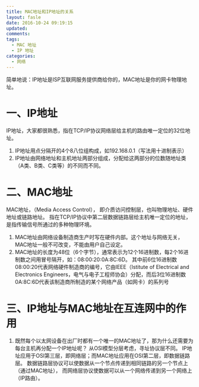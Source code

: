 ```yaml
---
title: MAC地址和IP地址的关系
layout: fasle
date: 2016-10-24 09:19:15
updated:
comments:
tags: 
  - MAC 地址
  - IP 地址
categories:
  - 网络
---
```

简单地说：IP地址是ISP互联网服务提供商给你的，MAC地址是你的网卡物理地址。

# 一、IP地址
IP地址，大家都很熟悉，指在TCP/IP协议网络层给主机的路由唯一定位的32位地址。
1. IP地址用点分隔开的4个8八位组构成，如192.168.0.1（写法用十进制表示）
2. IP地址由网络地址和主机地址两部分组成，分配给这两部分的位数随地址类（A类、B类、C类等）的不同而不同。

# 二、MAC地址
MAC地址，（Media Access Control）， 即介质访问控制层，也叫物理地址、硬件地址或链路地址。
指在TCP/IP协议中第二层数据链路层给主机唯一定位的地址，是指传输信号所通过的多种物理环境。
1. MAC地址由网络设备制造商生产时写在硬件内部。这个地址与网络无关，MAC地址一般不可改变，不能由用户自己设定。
2. MAC地址的长度为48位（6个字节），通常表示为12个16进制数，每2个16进制数之间用冒号隔开，如：08:00:20:0A:8C:6D。 
其中前6位16进制数08:00:20代表网络硬件制造商的编号，它由IEEE（Istitute of Electrical and Electronics Engineers，电气与电子工程师协会）分配，而后3位16进制数0A:8C:6D代表该制造商所制造的某个网络产品（如网卡）的系列号

# 三、IP地址与MAC地址在互连网中的作用
1. 既然每个以太网设备在出厂时都有一个唯一的MAC地址了，那为什么还需要为每台主机再分配一个IP地址呢？
从OSI模型分层考虑，寻址协议层不同。
IP地址应用于OSI第三层，即网络层；而MAC地址应用在OSI第二层，即数据链路层。 
数据链路层协议可以使数据从一个节点传递到相同链路的另一个节点上（通过MAC地址），
而网络层协议使数据可以从一个网络传递到另一个网络上（IP路由）。

